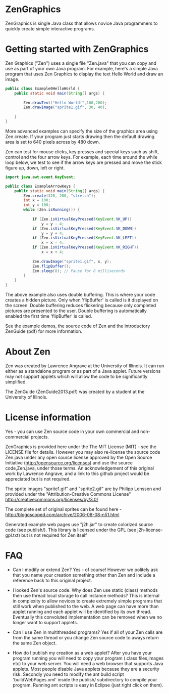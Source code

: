 # ZenGraphics
ZenGraphics is single Java class that allows novice Java programmers to quickly create simple interactive programs.

# Getting started with ZenGraphics
Zen Graphics ("Zen") uses a single file "Zen.java" that you can copy and use as part of your own Java program. For example, here's a simple Java program that uses Zen Graphics to display the text Hello World and draw an image.

```Java
public class Example0HelloWorld {
	public static void main(String[] args) {
		
		Zen.drawText("Hello World!",100,200);
		Zen.drawImage("sprite1.gif", 30, 40);
		
	}
}
```
More advanced examples can specify the size of the graphics area using Zen.create. If your program just starts drawing then the default drawing area is set to 640 pixels across by 480 down. 

Zen can test for mouse clicks, key presses and special keys such as shift, control and the four arrow keys. For example, each time around the while loop below, we test to see if the arrow keys are pressed and move the stick figure up, down, left or right.
```Java
import java.awt.event.KeyEvent;

public class ExampleArrowKeys {
	public static void main(String[] args) {
		Zen.create(320, 200, "stretch");
		int x = 100;
		int y = 100;
		while (Zen.isRunning()) {
			
			if (Zen.isVirtualKeyPressed(KeyEvent.VK_UP))
				y = y - 4;
			if (Zen.isVirtualKeyPressed(KeyEvent.VK_DOWN))
				y = y + 4;
			if (Zen.isVirtualKeyPressed(KeyEvent.VK_LEFT))
				x = x - 4;
			if (Zen.isVirtualKeyPressed(KeyEvent.VK_RIGHT))
				x = x + 4;
				
			Zen.drawImage("sprite1.gif", x, y);
			Zen.flipBuffer();
			Zen.sleep(8); // Pause for 8 milliseconds
		} 
	}
}
```
The above example also uses double buffering. This is where your code creates a hidden picture. Only when 'flipBuffer' is called is it displayed on the screen. Double buffering reduces flickering because only completed pictures are presented to the user. Double buffering is automatically enabled the first time 'flipBuffer' is called.

See the example demos, the source code of Zen and the introductory ZenGuide (pdf) for more information.

# About Zen

Zen was created by Lawrence Angrave at the University of Illinois. It can run either as a standalone program or as part of a Java applet. Future versions may not support applets which will allow the code to be significantly simplified.

The ZenGuide (ZenGuide2013.pdf) was created by a student at the University of Illinois.

# License information

Yes - you can use Zen source code in your own commercial and non-commercial projects.

ZenGraphics is provided here under the The MIT License (MIT) - see the LICENSE file for details. However you may also re-license the source code Zen.java under any open source license approved by the Open Source Initiative (http://opensource.org/licenses) and use the source code,Zen.java, under those terms. An acknowledgement of this original work by Lawrence Angrave, and a link to this github project would be appreciated but is not required.

The sprite images "sprite1.gif" and "sprite2.gif" are by Philipp Lenssen and provided under the 
"Attribution-Creative Commons License"
http://creativecommons.org/licenses/by/3.0/

The complete set of original sprites can be found here - 
http://blogoscoped.com/archive/2006-08-08-n51.html

Generated example web pages use "j2h.jar" to create colorized source code (see publish/). This library is licensed under the GPL (see j2h-license-gpl.txt) but is not required for Zen itself

# FAQ

* Can I modify or extend Zen?
Yes - of course! However we politely ask that you name your creation something other than Zen and include a reference back to this original project. 

* I looked Zen's source code. Why does Zen use static (class) methods then use thread local storage to call instance methods?
This is internal in complexity to allow novices to create extremely simple programs that still work when published to the web. A web page can have more than applet running and each applet will be identified by its own thread. Eventually this convoluted implementation can be removed when we no longer want to support applets.

* Can I use Zen in multithreaded programs?
Yes if all of your Zen calls are from the same thread or you change Zen source code to aways return the same Zen object.

* How do I publish my creation as a web applet?
After you have your program running you will need to copy your program (.class files,images etc) to your web server.
You will need a web browser that supports Java applets. Most people disable Java applets because they are a security risk.
Secondly you need to modify the ant build script 'buildWebPages.xml' inside the publish/ subdirectory to compile your program. Running ant scripts is easy in Eclipse (just right click on them).
